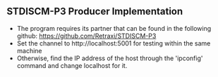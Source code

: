 ## STDISCM-P3 Producer Implementation
- The program requires its partner that can be found in the following github: https://github.com/Retraxi/STDISCM-P3
- Set the channel to http://localhost:5001 for testing within the same machine
- Otherwise, find the IP address of the host through the 'ipconfig' command
  and change localhost for it.
